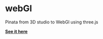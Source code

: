 # webGl
Pinata from 3D studio to WebGl using three.js

[**See it here**](www.mfaulisi.com/pinata3D/pinata.html)
